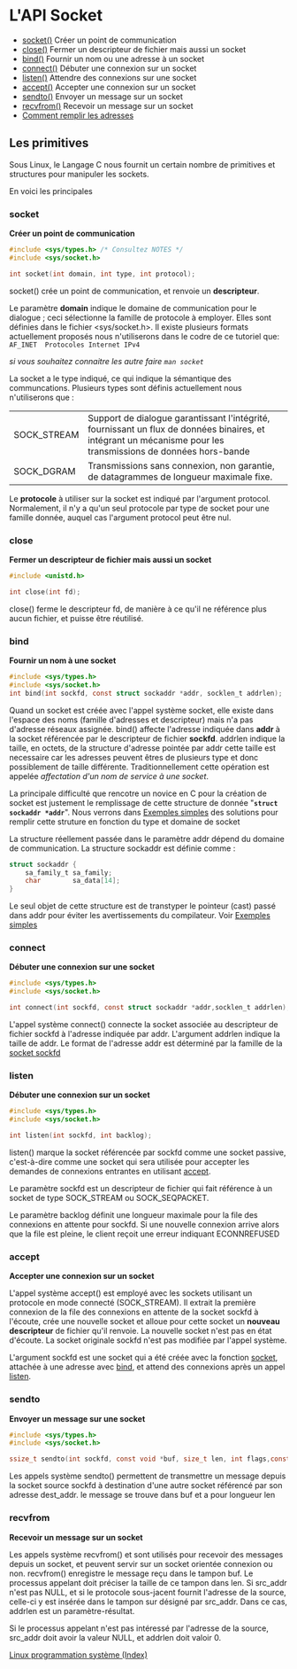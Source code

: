 # L'API Socket

* [socket()](#socket) Créer un point de communication
* [close()](#close) Fermer un descripteur de fichier mais aussi un socket
* [bind()](#bind) Fournir un nom ou une adresse à un socket
* [connect()](#connect) Débuter une connexion sur un socket
* [listen()](#listen) Attendre des connexions sur une socket
* [accept()](#accept) Accepter une connexion sur un socket
* [sendto()](#sendto) Envoyer un message sur un socket
* [recvfrom()](#recvfrom) Recevoir un message sur un socket
* [Comment remplir les adresses](../GetAddr/)

## Les primitives

Sous Linux, le Langage C nous fournit un certain nombre de primitives et structures pour manipuler les sockets.

En voici les principales

### socket

**Créer un point de communication**

```C
#include <sys/types.h> /* Consultez NOTES */
#include <sys/socket.h>

int socket(int domain, int type, int protocol);
```

socket() crée un point de communication, et renvoie un **descripteur**.

Le  paramètre  **domain**  indique le domaine de communication pour le dialogue ; ceci sélectionne la famille de protocole à employer. Elles sont définies  dans le fichier <sys/socket.h>. Il existe plusieurs formats actuellement proposés nous n'utiliserons dans le codre de ce tutoriel que:
`AF_INET  Protocoles Internet IPv4`

*si vous souhaitez connaitre les autre faire `man socket`*

La socket a le type indiqué, ce qui indique la sémantique des  communcations. Plusieurs types sont définis actuellement nous n'utiliserons que :

<table>
<tr>
<td>SOCK_STREAM</td><td>Support  de dialogue garantissant l'intégrité,     fournissant un flux de données binaires, et intégrant un mécanisme pour les transmissions de données hors-bande</td></tr>
<tr><td>SOCK_DGRAM</td><td>Transmissions  sans  connexion,  non garantie, de datagrammes de longueur maximale fixe.</td></tr>
</table>

Le **protocole** à utiliser sur la socket est indiqué par l'argument protocol.  Normalement, il n'y a qu'un seul protocole par type de socket pour une famille donnée, auquel cas l'argument protocol peut être nul.


### close 
**Fermer un descripteur de fichier mais aussi un socket**

```C
#include <unistd.h>

int close(int fd);
```
close()  ferme  le  descripteur  fd, de manière à ce qu'il ne référence plus aucun fichier, et puisse être réutilisé.


### bind 
**Fournir un nom à une socket**

```C
#include <sys/types.h>
#include <sys/socket.h>
int bind(int sockfd, const struct sockaddr *addr, socklen_t addrlen);
```

Quand  un socket est créée avec l'appel système socket, elle existe dans l'espace des noms (famille  d'adresses et descripteur)  mais  n'a  pas  d'adresse réseaux assignée. bind() affecte l'adresse indiquée dans **addr** à la socket référencée par le descripteur de fichier **sockfd**. addrlen indique la taille, en  octets, de la structure d'adresse pointée par addr cette taille est necessaire car les adresses peuvent êtres de plusieurs type et donc possiblement de taille différente. Traditionnellement cette opération est appelée *affectation d'un nom de service à une socket*.

La principale difficulté que rencotre un novice en C pour la création de socket est justement le remplissage de cette structure de donnée "__`struct sockaddr *addr`__". Nous verrons dans [Exemples simples](Exemples/) des solutions pour remplir cette struture en fonction du type et domaine de socket

La structure réellement passée dans le paramètre addr dépend du domaine de communication. La structure sockaddr est définie comme :

```C
struct sockaddr {
    sa_family_t sa_family;
    char        sa_data[14];
}
```

Le seul objet de cette structure est de transtyper  le  pointeur (cast) passé dans addr pour éviter les avertissements du compilateur. Voir [Exemples simples](Exemples/)

### connect
**Débuter une connexion sur une socket**

```C
#include <sys/types.h>
#include <sys/socket.h>

int connect(int sockfd, const struct sockaddr *addr,socklen_t addrlen);
```
L'appel système connect() connecte la socket associée au descripteur de fichier sockfd  à  l'adresse  indiquée  par  addr.  L'argument  addrlen indique  la  taille  de addr. Le format de l'adresse addr est déterminé par la famille de la [socket sockfd](#socket)

### listen
**Débuter une connexion sur un socket**

```C
#include <sys/types.h> 
#include <sys/socket.h>

int listen(int sockfd, int backlog);
```

listen()  marque  la socket référencée par sockfd comme une socket passive, c'est-à-dire comme une socket qui sera utilisée pour accepter les demandes de connexions entrantes en utilisant [accept](#accept).

Le  paramètre sockfd est un descripteur de fichier qui fait référence à un socket de type SOCK_STREAM ou SOCK_SEQPACKET.

Le paramètre backlog définit une longueur maximale  pour  la  file  des connexions  en  attente  pour  sockfd. Si une nouvelle connexion arrive alors que la file est pleine, le client  reçoit  une  erreur  indiquant ECONNREFUSED

### accept
**Accepter une connexion sur un socket**

L'appel système accept() est employé avec les sockets utilisant un protocole en mode connecté (SOCK_STREAM).  Il  extrait  la première  connexion  de  la file des connexions en attente de la socket sockfd à l'écoute, crée une nouvelle socket et alloue pour cette socket un  **nouveau  descripteur**  de  fichier qu'il renvoie. La nouvelle socket n'est pas en état d'écoute. La socket originale sockfd n'est pas  modifiée par l'appel système.

L'argument  sockfd  est  une  socket  qui  a été créée avec la fonction [socket](#socket),  attachée  à  une  adresse  avec  [bind](#bind),  et  attend   des connexions après un appel [listen](#listen).

### sendto
**Envoyer un message sur une socket**

```C
#include <sys/types.h>
#include <sys/socket.h>

ssize_t sendto(int sockfd, const void *buf, size_t len, int flags,const struct sockaddr *dest_addr, socklen_t addrlen);
```

Les appels système sendto() permettent de transmettre un message depuis la socket source sockfd à destination d'une autre socket référencé par son adresse dest_addr. le message se trouve dans buf et a pour longueur len

### recvfrom
**Recevoir un message sur un socket**
 
 Les  appels  système recvfrom() et sont utilisés pour recevoir des messages depuis un socket, et peuvent servir sur un socket orientée connexion ou non. recvfrom() enregistre le message reçu dans le tampon buf. Le processus appelant doit préciser la taille de ce tampon dans len. Si src_addr n'est pas NULL, et si le protocole sous-jacent fournit l'adresse de la source, celle-ci y est insérée dans le tampon sur désigné par src_addr. Dans ce cas, addrlen est  un paramètre-résultat.

 Si le processus appelant n'est pas intéressé par l'adresse de la source, src_addr doit avoir la valeur NULL, et addrlen doit valoir 0.




[Linux programmation système (Index)](http://lps.cofares.net/)

